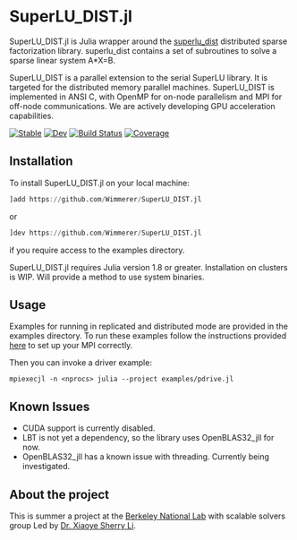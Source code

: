 # SuperLU_DIST.jl

SuperLU_DIST.jl is Julia wrapper around the [superlu_dist](https://github.com/xiaoyeli/superlu_dist) distributed sparse factorization library. superlu_dist contains a set of subroutines to solve a sparse linear system A*X=B.

SuperLU_DIST is a parallel extension to the serial SuperLU library. It is targeted for the distributed memory parallel machines. SuperLU_DIST is implemented in ANSI C, with OpenMP for on-node parallelism and MPI for off-node communications. We are actively developing GPU acceleration capabilities.

[![Stable](https://img.shields.io/badge/docs-stable-blue.svg)](https://aa25desh.github.io/SuperLU_DIST.jl/stable/)
[![Dev](https://img.shields.io/badge/docs-dev-blue.svg)](https://aa25desh.github.io/SuperLU_DIST.jl/dev/)
[![Build Status](https://github.com/aa25desh/SuperLU_DIST.jl/actions/workflows/CI.yml/badge.svg?branch=main)](https://github.com/aa25desh/SuperLU_DIST.jl/actions/workflows/CI.yml?query=branch%3Amain)
[![Coverage](https://codecov.io/gh/aa25desh/SuperLU_DIST.jl/branch/main/graph/badge.svg)](https://codecov.io/gh/aa25desh/SuperLU_DIST.jl)


## Installation
To install SuperLU_DIST.jl on your local machine:
```julia
]add https://github.com/Wimmerer/SuperLU_DIST.jl
```
or
```julia
]dev https://github.com/Wimmerer/SuperLU_DIST.jl
```
if you require access to the examples directory.

SuperLU_DIST.jl requires Julia version 1.8 or greater.
Installation on clusters is WIP. Will provide a method to use system binaries.

## Usage
Examples for running in replicated and distributed mode are provided in the examples directory. To run these examples
follow the instructions provided [here](https://juliaparallel.org/MPI.jl/latest/configuration/) to set up your MPI correctly.

Then you can invoke a driver example:
```
mpiexecjl -n <nprocs> julia --project examples/pdrive.jl
```

## Known Issues
- CUDA support is currently disabled.
- LBT is not yet a dependency, so the library uses OpenBLAS32_jll for now.
- OpenBLAS32_jll has a known issue with threading. Currently being investigated.

## About the project
This is summer a project at the [Berkeley National Lab](https://www.lbl.gov) with scalable solvers group Led by [Dr. Xiaoye Sherry Li](https://crd.lbl.gov/divisions/amcr/applied-mathematics-dept/scalable-solvers/members/staff-members/xiaoye-li/).
